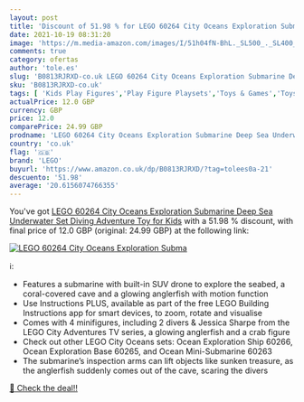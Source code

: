 ```yaml
---
layout: post
title: 'Discount of 51.98 % for LEGO 60264 City Oceans Exploration Subma'
date: 2021-10-19 08:31:20
image: 'https://m.media-amazon.com/images/I/51h04fN-BhL._SL500_._SL400_.jpg'
comments: true
category: ofertas
author: 'tole.es'
slug: 'B0813RJRXD-co.uk LEGO 60264 City Oceans Exploration Submarine Deep Sea...'
sku: 'B0813RJRXD-co.uk'
tags: [ 'Kids Play Figures','Play Figure Playsets','Toys & Games','Toys Store','lego', ]
actualPrice: 12.0 GBP
currency: GBP
price: 12.0
comparePrice: 24.99 GBP
prodname: 'LEGO 60264 City Oceans Exploration Submarine Deep Sea Underwater Set  Diving Adventure Toy for Kids'
country: 'co.uk'
flag: '🇬🇧'
brand: 'LEGO'
buyurl: 'https://www.amazon.co.uk/dp/B0813RJRXD/?tag=tolees0a-21'
descuento: '51.98'
average: '20.6156074766355'
---
```


You've got [LEGO 60264 City Oceans Exploration Submarine Deep Sea Underwater Set  Diving Adventure Toy for Kids](https://www.amazon.co.uk/dp/B0813RJRXD/?tag=tolees0a-21) with a  51.98 % discount, with final price of 12.0 GBP (original: 24.99 GBP) at the following link:

[![LEGO 60264 City Oceans Exploration Subma](https://m.media-amazon.com/images/I/51h04fN-BhL._SL500_._SL400_.jpg)](https://www.amazon.co.uk/dp/B0813RJRXD/?tag=tolees0a-21)

ℹ️:

- Features a submarine with built-in SUV drone to explore the seabed, a coral-covered cave and a glowing anglerfish with motion function
- Use Instructions PLUS, available as part of the free LEGO Building Instructions app for smart devices, to zoom, rotate and visualise
- Comes with 4 minifigures, including 2 divers & Jessica Sharpe from the LEGO City Adventures TV series, a glowing anglerfish and a crab figure
- Check out other LEGO City Oceans sets: Ocean Exploration Ship 60266, Ocean Exploration Base 60265, and Ocean Mini-Submarine 60263
- The submarine’s inspection arms can lift objects like sunken treasure, as the anglerfish suddenly comes out of the cave, scaring the divers

[🛒 Check the deal!!](https://www.amazon.co.uk/dp/B0813RJRXD/?tag=tolees0a-21)
